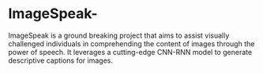 # ImageSpeak-
ImageSpeak is a ground breaking project that aims to assist visually challenged individuals in comprehending the content of images through the power of speech. It leverages a cutting-edge CNN-RNN model to generate descriptive captions for images. 
